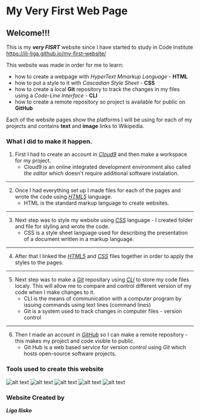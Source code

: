 # My Very First Web Page

## Welcome!!!

This is my ***very FISRT*** website since I have started to study in Code Institute https://ili-liga.github.io/my-first-website/

This website was made in order for me to learn:
   * how to create a webpage with *HyperText Mmarkup Language* - **HTML**
   * how to put a style to it with *Cascadian Style Sheet* - **CSS**
   * how to create a local **Git** repository to track the changes in my files using a *Code-Line Interface* - **CLI**
   * how to create a remote repository so project is available for public on **GitHub**
   
Each of the website pages show the platforms I will be using for each of my projects and contains __text__ and **image** links to Wikipedia.

### What I did to make it happen.

1. First I had to create an account in [_Cloud9_](https://en.wikipedia.org/wiki/Cloud9_IDE) and then make a workspace for my project.
   * Cloud9 is an online integrated development environment also called *the editor* which doesn't require additional software instalation.

***
2. Once I had everything set up I made files for each of the pages and wrote the code using [_HTML5_](https://en.wikipedia.org/wiki/HTML) language. 
   * HTML is the standard markup language to create websites.

***

3. Next step was to style my website using [_CSS_](https://en.wikipedia.org/wiki/Cascading_Style_Sheets) language - I created folder and file for slyling and wrote the code.
   * CSS is a style sheet language used for describing the presentation of a document written in a markup language.
***

4. After that I linked the [_HTML5_](https://en.wikipedia.org/wiki/HTML) and [_CSS_](https://en.wikipedia.org/wiki/Cascading_Style_Sheets) files together in order to apply the styles to the pages.
***

5. Next step was to make a [_Git_](https://en.wikipedia.org/wiki/Git) repositary using [_CLI_](https://en.wikipedia.org/wiki/Command-line_interface) to store my code files localy. This will allow me to compare and control different version of my code when I make changes to it.
   * CLI is the means of communication with a computer program by issuing commands using text lines (command lines)
   * Git  is a system used to track changes in computer files - version control
***

6. Then I made an account in [_GitHub_](https://en.wikipedia.org/wiki/GitHub) so I can make a remote repository - this makes my project and code visible to public.
   * Git Hub is a web based service for version control using _Git_ which hosts open-source software projects. 


### Tools used to create this website

![alt text](https://cdn0.gamesports.net/edb_team_logos/4000/4807.png?1395701819 "Cloud9")
![alt text](https://www.dev-metal.com/wp-content/uploads/2014/04/html5-1-100x100.jpg "HTML5")
![alt text](https://s3-us-west-2.amazonaws.com/hacksource/hacksource-web/assets/images/subjects/css-9aea0df532d32045351af8f893954751.jpg "CSS")
![alt text](https://encrypted-tbn0.gstatic.com/images?q=tbn:ANd9GcRrNXzsV_JzebCqC4fNBa54YyCsFZqDMaUF_lZo5-QeY1bVP1XFYA "Git")
![alt text](https://www.w3.org/community/auto-wcag/files/2016/03/github-300x300.jpg "GitHub")


### Website Created by

_**Liga Ilisko**_


